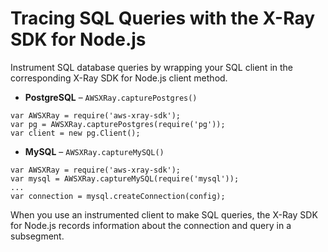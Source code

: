 # Tracing SQL Queries with the X\-Ray SDK for Node\.js<a name="xray-sdk-nodejs-sqlclients"></a>

Instrument SQL database queries by wrapping your SQL client in the corresponding X\-Ray SDK for Node\.js client method\.

+  **PostgreSQL** – `AWSXRay.capturePostgres()` 

  ```
  var AWSXRay = require('aws-xray-sdk');
  var pg = AWSXRay.capturePostgres(require('pg'));
  var client = new pg.Client();
  ```

+  **MySQL** – `AWSXRay.captureMySQL()` 

  ```
  var AWSXRay = require('aws-xray-sdk');
  var mysql = AWSXRay.captureMySQL(require('mysql'));
  ...
  var connection = mysql.createConnection(config);
  ```

When you use an instrumented client to make SQL queries, the X\-Ray SDK for Node\.js records information about the connection and query in a subsegment\.